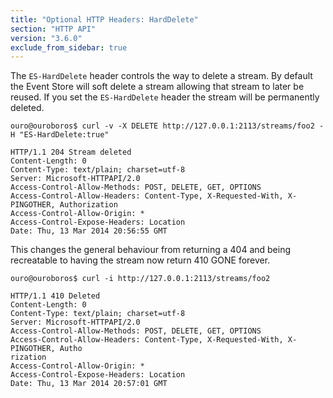 ```yaml
---
title: "Optional HTTP Headers: HardDelete"
section: "HTTP API"
version: "3.6.0"
exclude_from_sidebar: true
---
```


The `ES-HardDelete` header controls the way to delete a stream. By default the Event Store will soft delete a stream allowing that stream to later be reused. If you set the `ES-HardDelete` header the stream will be permanently deleted.

```
ouro@ouroboros$ curl -v -X DELETE http://127.0.0.1:2113/streams/foo2 -H "ES-HardDelete:true"
```
```http
HTTP/1.1 204 Stream deleted
Content-Length: 0
Content-Type: text/plain; charset=utf-8
Server: Microsoft-HTTPAPI/2.0
Access-Control-Allow-Methods: POST, DELETE, GET, OPTIONS
Access-Control-Allow-Headers: Content-Type, X-Requested-With, X-PINGOTHER, Authorization
Access-Control-Allow-Origin: *
Access-Control-Expose-Headers: Location
Date: Thu, 13 Mar 2014 20:56:55 GMT
```

This changes the general behaviour from returning a 404 and being recreatable to having the stream now return 410 GONE forever.

```
ouro@ouroboros$ curl -i http://127.0.0.1:2113/streams/foo2
```
```http
HTTP/1.1 410 Deleted
Content-Length: 0
Content-Type: text/plain; charset=utf-8
Server: Microsoft-HTTPAPI/2.0
Access-Control-Allow-Methods: POST, DELETE, GET, OPTIONS
Access-Control-Allow-Headers: Content-Type, X-Requested-With, X-PINGOTHER, Autho
rization
Access-Control-Allow-Origin: *
Access-Control-Expose-Headers: Location
Date: Thu, 13 Mar 2014 20:57:01 GMT
```